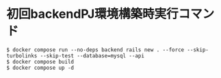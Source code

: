 # 初回backendPJ環境構築時実行コマンド
```
$ docker compose run --no-deps backend rails new . --force --skip-turbolinks --skip-test --database=mysql --api
$ docker compose build
$ docker compose up -d
```
